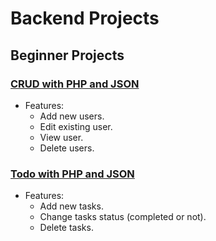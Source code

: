 # Backend Projects

## Beginner Projects

### [CRUD with PHP and JSON](https://github.com/ZeinaZayed4/backend-projects/tree/main/beginner/01-%20CRUD)
- Features:
  - Add new users.
  - Edit existing user.
  - View user.
  - Delete users.

### [Todo with PHP and JSON](https://github.com/ZeinaZayed4/backend-projects/tree/main/beginner/02-%20Todo)
- Features:
  - Add new tasks.
  - Change tasks status (completed or not).
  - Delete tasks.
